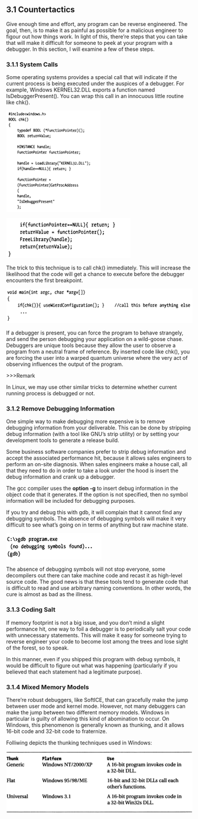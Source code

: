 ## 3.1 Countertactics

Give enough time and effort, any program can be reverse engineered. The goal, then, is to make it as painful as possible for a malicious engineer to figour out how things work. In light of this, there’re steps that you can take that will make it difficult for someone to peek at your program with a debugger. In this section, I will examine a few of these steps.

### 3.1.1 System Calls

Some operating systems provides a special call that will indicate if the current process is being executed under the auspices of a debugger. For example, Windows KERNEL32.DLL exports a function named IsDebuggerPresent(). You can wrap this call in an innocuous little routine like chk().

![img](assets/clip_image002-3995693.png)

![img](assets/clip_image003-3995693.png)

The trick to this technique is to call chk() immediately. This will increase the likelihood that the code will get a chance to execute before the debugger encounters the first breakpoint.

![img](assets/clip_image004-3995693.png)

If a debugger is present, you can force the program to behave strangely, and send the person debugging your application on a wild-goose chase. Debuggers are unique tools because they allow the user to observe a program from a neutral frame of reference. By inserted code like chk(), you are forcing the user into a warped quantum universe where the very act of observing influences the output of the program.

 

\>>>Remark

In Linux, we may use other similar tricks to determine whether current running process is debugged or not.

 

### 3.1.2 Remove Debugging Information

One simple way to make debugging more expensive is to remove debugging information from your deliverable. This can be done by stripping debug information (with a tool like GNU’s strip utility) or by setting your development tools to generate a release build.

Some business software companies prefer to strip debug information and accept the associated performance hit, because it allows sales engineers to perform an on-site diagnosis. When sales engineers make a house call, all that they need to do in order to take a look under the hood is insert the debug information and crank up a debugger.

The gcc compiler uses the **option -g** to insert debug information in the object code that it generates. If the option is not specified, then no symbol information will be included for debugging purposes.

If you try and debug this with gdb, it will complain that it cannot find any debugging symbols. The absence of debugging symbols will make it very difficult to see what’s going on in terms of anything but raw machine state.

![img](assets/clip_image005-3995693.png)

The absence of debugging symbols will not stop everyone, some decompilers out there can take machine code and recast it as high-level source code. The good news is that these tools tend to generate code that is difficult to read and use arbitrary naming conventions. In other words, the cure is almost as bad as the illness.

 

### 3.1.3 Coding Salt

If memory footprint is not a big issue, and you don’t mind a slight performance hit, one way to foil a debugger is to periodically salt your code with unnecessary statements. This will make it easy for someone trying to reverse engineer your code to become lost among the trees and lose sight of the forest, so to speak.

In this manner, even if you shipped this program with debug symbols, it would be difficult to figure out what was happening (particularly if you believed that each statement had a legitimate purpose).

 

### 3.1.4 Mixed Memory Models

There’re robust debuggers, like SoftICE, that can gracefully make the jump between user mode and kernel mode. However, not many debuggers can make the jump between two different memory models. Windows in particular is guilty of allowing this kind of abomination to occur. On Windows, this phenomenon is generally known as thunking, and it allows 16-bit code and 32-bit code to fraternize.

 

Folliwing depicts the thunking techniques used in Windows:

![img](assets/clip_image006.png)